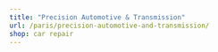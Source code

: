 ```yaml
---
title: "Precision Automotive & Transmission"
url: /paris/precision-automotive-and-transmission/
shop: car repair
---
```

